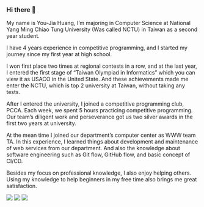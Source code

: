 ### Hi there 👋

My name is You-Jia Huang, I’m majoring in Computer Science at National Yang Ming Chiao Tung University (Was called NCTU) in Taiwan as a second year student.

I have 4 years experience in competitive programming, and I started my journey since my first year at high school.

I won first place two times at regional contests in a row, and at the last year, I entered the first stage of “Taiwan Olympiad in Informatics” which you can view it as USACO in the United State. And these achievements made me enter the NCTU, which is top 2 university at Taiwan, without taking any tests.

After I entered the university, I joined a competitive programming club, PCCA. Each week, we spent 5 hours practicing competitive programming. Our team’s diligent work and perseverance got us two silver awards in the first two years at university.

At the mean time I joined our department’s computer center as WWW team TA. In this experience, I learned things about development and maintenance of web services from our department. And also the knowledge about software engineering such as Git flow, GitHub flow, and basic concept of CI/CD.

Besides my focus on professional knowledge, I also enjoy helping others. Using my knowledge to help beginners in my free time also brings me great satisfaction.

![](https://github-profile-summary-cards.vercel.app/api/cards/profile-details?username=yojahuang&theme=github_dark)
![](https://github-profile-summary-cards.vercel.app/api/cards/stats?username=yojahuang&theme=github_dark)
![](https://github-profile-summary-cards.vercel.app/api/cards/most-commit-language?username=yojahuang&theme=github_dark)

<!--
**Yojahuang/Yojahuang** is a ✨ _special_ ✨ repository because its `README.md` (this file) appears on your GitHub profile.

Here are some ideas to get you started:

- 🔭 I’m currently working on ...
- 🌱 I’m currently learning ...
- 👯 I’m looking to collaborate on ...
- 🤔 I’m looking for help with ...
- 💬 Ask me about ...
- 📫 How to reach me: ...
- 😄 Pronouns: ...
- ⚡ Fun fact: ...
-->
